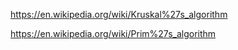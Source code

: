https://en.wikipedia.org/wiki/Kruskal%27s_algorithm

https://en.wikipedia.org/wiki/Prim%27s_algorithm